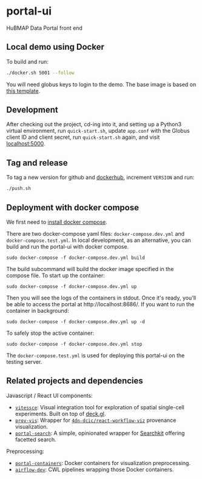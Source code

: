 # portal-ui
HuBMAP Data Portal front end

## Local demo using Docker
To build and run:
```sh
./docker.sh 5001 --follow
```
You will need globus keys to login to the demo. The base image is based on [this template](https://github.com/tiangolo/uwsgi-nginx-flask-docker#quick-start-for-bigger-projects-structured-as-a-python-package).

## Development
After checking out the project, cd-ing into it, and setting up a Python3 virtual environment,
run `quick-start.sh`,
update `app.conf` with the Globus client ID and client secret,
run `quick-start.sh` again,
and visit [localhost:5000](http://localhost:5000).

## Tag and release
To tag a new version for github and [dockerhub](https://hub.docker.com/repository/docker/hubmap/portal-ui),
increment `VERSION` and run:
```sh
./push.sh
```

## Deployment with docker compose

We first need to [install docker compose](https://docs.docker.com/compose/install/).

There are two docker-compose yaml files: `docker-compose.dev.yml` and `docker-compose.test.yml`. In local development, as an alternative, you can build and run the portal-ui with docker compose. 

````
sudo docker-compose -f docker-compose.dev.yml build
````

The build subcommand will build the docker image specified in the compose file. To start up the container:

````
sudo docker-compose -f docker-compose.dev.yml up
````

Then you will see the logs of the containers in stdout. Once it's ready, you'll be able to access the portal at  http://localhost:8686/. If you want to run the container in background:

````
sudo docker-compose -f docker-compose.dev.yml up -d
````

To safely stop the active container:

````
sudo docker-compose -f docker-compose.dev.yml stop
````

The `docker-compose.test.yml` is used for deploying this portal-ui on the testing server.

## Related projects and dependencies

Javascript / React UI components:
- [`vitessce`](https://github.com/hubmapconsortium/vitessce): Visual integration tool for exploration of spatial single-cell experiments. Built on top of [deck.gl](https://deck.gl/).
- [`prov-vis`](https://github.com/hubmapconsortium/prov-vis): Wrapper for [`4dn-dcic/react-workflow-viz`](https://github.com/4dn-dcic/react-workflow-viz) provenance visualization.
- [`portal-search`](https://github.com/hubmapconsortium/portal-search/): A simple, opinionated wrapper for [Searchkit](http://www.searchkit.co/) offering facetted search.

Preprocessing:
- [`portal-containers`](https://github.com/hubmapconsortium/portal-containers): Docker containers for visualization preprocessing.
- [`airflow-dev`](https://github.com/hubmapconsortium/airflow-dev): CWL pipelines wrapping those Docker containers.


